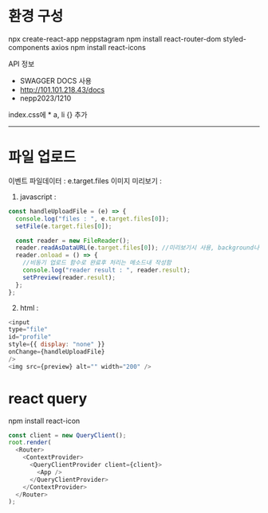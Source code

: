 # 환경 구성

npx create-react-app neppstagram
npm install react-router-dom styled-components axios
npm install react-icons

API 정보

- SWAGGER DOCS 사용
- http://101.101.218.43/docs
- nepp2023/1210

index.css에 \* a, li {} 추가

---

# 파일 업로드

이벤트 파일데이터 : e.target.files
이미지 미리보기 :

1. javascript :

```javascript
const handleUploadFile = (e) => {
  console.log("files : ", e.target.files[0]);
  setFile(e.target.files[0]);

  const reader = new FileReader();
  reader.readAsDataURL(e.target.files[0]); //미리보기시 사용, background나 img src에서 사용시
  reader.onload = () => {
    //비동기 업로드 함수로 완료후 처리는 메소드내 작성함
    console.log("reader result : ", reader.result);
    setPreview(reader.result);
  };
};
```

2. html :

```javascript
<input
type="file"
id="profile"
style={{ display: "none" }}
onChange={handleUploadFile}
/>
<img src={preview} alt="" width="200" />
```

# react query

npm install react-icon

```javascript
const client = new QueryClient();
root.render(
  <Router>
    <ContextProvider>
      <QueryClientProvider client={client}>
        <App />
      </QueryClientProvider>
    </ContextProvider>
  </Router>
);
```

